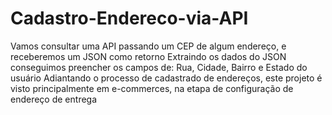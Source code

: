 # Cadastro-Endereco-via-API
Vamos consultar uma API passando um CEP de algum endereço, e receberemos um JSON como retorno Extraindo os dados do JSON conseguimos preencher os campos de: Rua, Cidade, Bairro e Estado do usuário Adiantando o processo de cadastrado de endereços, este projeto é visto principalmente em e-commerces, na etapa de configuração de endereço de entrega
